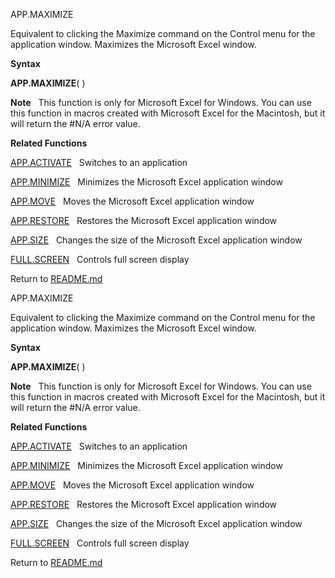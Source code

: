APP.MAXIMIZE

Equivalent to clicking the Maximize command on the Control menu for the
application window. Maximizes the Microsoft Excel window.

**Syntax**

**APP.MAXIMIZE**( )

**Note**   This function is only for Microsoft Excel for Windows. You
can use this function in macros created with Microsoft Excel for the
Macintosh, but it will return the \#N/A error value.

**Related Functions**

[APP.ACTIVATE](APP.ACTIVATE.md)   Switches to an application

[APP.MINIMIZE](APP.MINIMIZE.md)   Minimizes the Microsoft Excel application window

[APP.MOVE](APP.MOVE.md)   Moves the Microsoft Excel application window

[APP.RESTORE](APP.RESTORE.md)   Restores the Microsoft Excel application window

[APP.SIZE](APP.SIZE.md)   Changes the size of the Microsoft Excel application window

[FULL.SCREEN](FULL.SCREEN.md)   Controls full screen display



Return to [README.md](README.md)

APP.MAXIMIZE

Equivalent to clicking the Maximize command on the Control menu for the
application window. Maximizes the Microsoft Excel window.

**Syntax**

**APP.MAXIMIZE**( )

**Note**   This function is only for Microsoft Excel for Windows. You
can use this function in macros created with Microsoft Excel for the
Macintosh, but it will return the \#N/A error value.

**Related Functions**

[APP.ACTIVATE](APP.ACTIVATE.md)   Switches to an application

[APP.MINIMIZE](APP.MINIMIZE.md)   Minimizes the Microsoft Excel application window

[APP.MOVE](APP.MOVE.md)   Moves the Microsoft Excel application window

[APP.RESTORE](APP.RESTORE.md)   Restores the Microsoft Excel application window

[APP.SIZE](APP.SIZE.md)   Changes the size of the Microsoft Excel application window

[FULL.SCREEN](FULL.SCREEN.md)   Controls full screen display



Return to [README.md](README.md)

